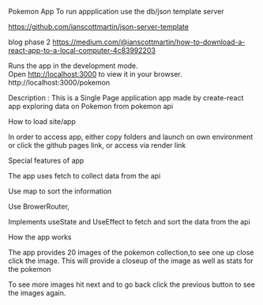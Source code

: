 Pokemon App
To run appplication use the db/json template server

https://github.com/ianscottmartin/json-server-template

blog phase 2 https://medium.com/@ianscottmartin/how-to-download-a-react-app-to-a-local-computer-4c83992203

Runs the app in the development mode.\
Open [http://localhost:3000](http://localhost:3000) to view it in your browser.
http://localhost:3000/pokemon

Description : This is a Single Page application app made by create-react app exploring data on Pokemon from pokemon api

How to load site/app

In order to access app, either copy folders and launch on own environment or click the github pages link, or access via render link

Special features of app

The app uses fetch to collect data from the api

Use map to sort the information

Use BrowerRouter,

Implements useState and UseEffect to fetch and sort the data from the api

How the app works

The app provides 20 images of the pokemon collection,to see one up close click the image. This will provide a closeup of the image as well as stats for the pokemon

To see more images hit next and to go back click the previous button to see the images again.
